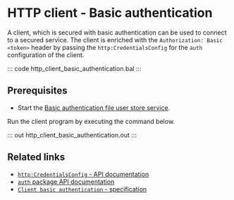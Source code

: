 # HTTP client - Basic authentication

A client, which is secured with basic authentication can be used to connect to a secured service. The client is enriched with the `Authorization: Basic <token>` header by passing the `http:CredentialsConfig` for the `auth` configuration of the client.

::: code http_client_basic_authentication.bal :::

## Prerequisites
- Start the [Basic authentication file user store service](/learn/by-example/http-service-basic-authentication-file-user-store).

Run the client program by executing the command below.

::: out http_client_basic_authentication.out :::

## Related links
- [`http:CredentialsConfig` - API documentation](https://lib.ballerina.io/ballerina/http/latest/records/CredentialsConfig)
- [`auth` package API documentation](https://lib.ballerina.io/ballerina/auth/latest/)
- [`Client basic authentication` - specification](https://ballerina.io/spec/http/#9115-client---basic-auth)
